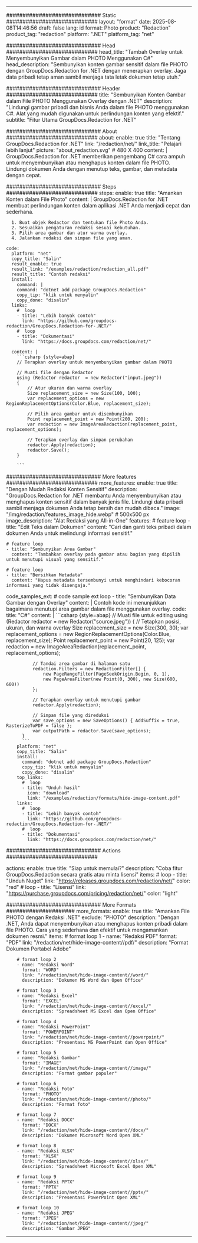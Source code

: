 
---
############################# Static ############################
layout: "format"
date:  2025-08-08T14:46:56
draft: false
lang: id
format: Photo
product: "Redaction"
product_tag: "redaction"
platform: ".NET"
platform_tag: "net"

############################# Head ############################
head_title: "Tambah Overlay untuk Menyembunyikan Gambar dalam PHOTO Menggunakan C#"
head_description: "Sembunyikan konten gambar sensitif dalam file PHOTO dengan GroupDocs.Redaction for .NET dengan menerapkan overlay. Jaga data pribadi tetap aman sambil menjaga tata letak dokumen tetap utuh."

############################# Header ############################
title: "Sembunyikan Konten Gambar dalam File PHOTO Menggunakan Overlay dengan .NET" 
description: "Lindungi gambar pribadi dan bisnis Anda dalam file PHOTO menggunakan C#. Alat yang mudah digunakan untuk perlindungan konten yang efektif."
subtitle: "Fitur Utama GroupDocs.Redaction for .NET" 

############################# About ############################
about:
    enable: true
    title: "Tentang GroupDocs.Redaction for .NET"
    link: "/redaction/net/"
    link_title: "Pelajari lebih lanjut"
    picture: "about_redaction.svg" # 480 X 400
    content: |
       GroupDocs.Redaction for .NET memberikan pengembang C# cara ampuh untuk menyembunyikan atau menghapus konten dalam file PHOTO. Lindungi dokumen Anda dengan menutup teks, gambar, dan metadata dengan cepat.

############################# Steps ############################
steps:
    enable: true
    title: "Amankan Konten dalam File Photo"
    content: |
      GroupDocs.Redaction for .NET membuat perlindungan konten dalam aplikasi .NET Anda menjadi cepat dan sederhana.
      
      1. Buat objek Redactor dan tentukan file Photo Anda.
      2. Sesuaikan pengaturan redaksi sesuai kebutuhan.
      3. Pilih area gambar dan atur warna overlay.
      4. Jalankan redaksi dan simpan file yang aman.
   
    code:
      platform: "net"
      copy_title: "Salin"
      result_enable: true
      result_link: "/examples/redaction/redaction_all.pdf"
      result_title: "Contoh redaksi"
      install:
        command: |
        command: "dotnet add package GroupDocs.Redaction"
        copy_tip: "klik untuk menyalin"
        copy_done: "disalin"
      links:
        #  loop
        - title: "Lebih banyak contoh"
          link: "https://github.com/groupdocs-redaction/GroupDocs.Redaction-for-.NET/"
        #  loop
        - title: "Dokumentasi"
          link: "https://docs.groupdocs.com/redaction/net/"
          
      content: |
        ```csharp {style=abap}
        // Terapkan overlay untuk menyembunyikan gambar dalam PHOTO

        // Muati file dengan Redactor
        using (Redactor redactor  = new Redactor("input.jpeg"))
        {
            // Atur ukuran dan warna overlay
            Size replacement_size = new Size(100, 100);
            var replacement_options = new RegionReplacementOptions(Color.Blue, replacement_size);

            // Pilih area gambar untuk disembunyikan
            Point replacement_point = new Point(200, 200);
            var redaction = new ImageAreaRedaction(replacement_point, replacement_options);
            
            // Terapkan overlay dan simpan perubahan
            redactor.Apply(redaction);
            redactor.Save();
        }
        
        ```            


############################# More features ############################
more_features:
  enable: true
  title: "Dengan Mudah Redaksi Konten Sensitif"
  description: "GroupDocs.Redaction for .NET membantu Anda menyembunyikan atau menghapus konten sensitif dalam banyak jenis file. Lindungi data pribadi sambil menjaga dokumen Anda tetap bersih dan mudah dibaca."
  image: "/img/redaction/features_image_hide.webp" # 500x500 px
  image_description: "Alat Redaksi yang All-in-One"
  features:
    # feature loop
    - title: "Edit Teks dalam Dokumen"
      content: "Cari dan ganti teks pribadi dalam dokumen Anda untuk melindungi informasi sensitif."

    # feature loop
    - title: "Sembunyikan Area Gambar"
      content: "Tambahkan overlay pada gambar atau bagian yang dipilih untuk menutupi visual yang sensitif."

    # feature loop
    - title: "Bersihkan Metadata"
      content: "Hapus metadata tersembunyi untuk menghindari kebocoran informasi yang tidak disengaja."
      
  code_samples_ext:
    # code sample ext loop
    - title: "Sembunyikan Data Gambar dengan Overlay"
      content: |
        Contoh kode ini menunjukkan bagaimana menutupi area gambar dalam file menggunakan overlay.
      code:
        title: "C#"
        content: |
          ```csharp {style=abap}
          //  Muati file untuk editing
          using (Redactor redactor  = new Redactor("source.jpeg"))
          {
              // Tetapkan posisi, ukuran, dan warna overlay
              Size replacement_size = new Size(300, 30);
              var replacement_options = new RegionReplacementOptions(Color.Blue, replacement_size);
              Point replacement_point = new Point(20, 125);
              var redaction = new ImageAreaRedaction(replacement_point, replacement_options);
 
              // Tandai area gambar di halaman satu
              redaction.Filters = new RedactionFilter[] {
                  new PageRangeFilter(PageSeekOrigin.Begin, 0, 1),
                  new PageAreaFilter(new Point(0, 300), new Size(600, 600))
              };

              // Terapkan overlay untuk menutupi gambar
              redactor.Apply(redaction);

              // Simpan file yang direduksi
              var save_options = new SaveOptions() { AddSuffix = true, RasterizeToPDF = false };
              var outputPath = redactor.Save(save_options);
          }
          ```
        platform: "net"
        copy_title: "Salin"
        install:
          command: "dotnet add package GroupDocs.Redaction"
          copy_tip: "klik untuk menyalin"
          copy_done: "disalin"
        top_links:
          #  loop
          - title: "Unduh hasil"
            icon: "download"
            link: "/examples/redaction/formats/hide-image-content.pdf"
        links:
          #  loop
          - title: "Lebih banyak contoh"
            link: "https://github.com/groupdocs-redaction/GroupDocs.Redaction-for-.NET/"
          #  loop
          - title: "Dokumentasi"
            link: "https://docs.groupdocs.com/redaction/net/"


############################# Actions ############################

actions:
  enable: true
  title: "Siap untuk memulai?"
  description: "Coba fitur GroupDocs.Redaction secara gratis atau minta lisensi"
  items:
    #  loop
    - title: "Unduh Nuget"
      link: "https://releases.groupdocs.com/redaction/net/"
      color: "red"
        #  loop
    - title: "Lisensi"
      link: "https://purchase.groupdocs.com/pricing/redaction/net/"
      color: "light"


############################# More Formats #####################
more_formats:
    enable: true
    title: "Amankan File PHOTO dengan Redaksi .NET"
    exclude: "PHOTO"
    description: "Dengan .NET, Anda dapat menyembunyikan atau menghapus konten pribadi dalam file PHOTO. Cara yang sederhana dan efektif untuk mengamankan dokumen resmi."
    items: 
        # format loop 1
        - name: "Redaksi PDF"
          format: "PDF"
          link: "/redaction/net/hide-image-content//pdf/"
          description: "Format Dokumen Portabel Adobe"

        # format loop 2
        - name: "Redaksi Word"
          format: "WORD"
          link: "/redaction/net/hide-image-content//word/"
          description: "Dokumen MS Word dan Open Office"
          
        # format loop 3
        - name: "Redaksi Excel"
          format: "EXCEL"
          link: "/redaction/net/hide-image-content//excel/"
          description: "Spreadsheet MS Excel dan Open Office"

        # format loop 4
        - name: "Redaksi PowerPoint"
          format: "POWERPOINT"
          link: "/redaction/net/hide-image-content//powerpoint/"
          description: "Presentasi MS PowerPoint dan Open Office"

        # format loop 5
        - name: "Redaksi Gambar"
          format: "IMAGE"
          link: "/redaction/net/hide-image-content//image/"
          description: "Format gambar populer"

        # format loop 6
        - name: "Redaksi Foto"
          format: "PHOTO"
          link: "/redaction/net/hide-image-content//photo/"
          description: "Format foto"

        # format loop 7
        - name: "Redaksi DOCX"
          format: "DOCX"
          link: "/redaction/net/hide-image-content//docx/"
          description: "Dokumen Microsoft Word Open XML"
          
        # format loop 8
        - name: "Redaksi XLSX"
          format: "XLSX"
          link: "/redaction/net/hide-image-content//xlsx/"
          description: "Spreadsheet Microsoft Excel Open XML"
          
        # format loop 9
        - name: "Redaksi PPTX"
          format: "PPTX"
          link: "/redaction/net/hide-image-content//pptx/"
          description: "Presentasi PowerPoint Open XML"

        # format loop 10
        - name: "Redaksi JPEG"
          format: "JPEG"
          link: "/redaction/net/hide-image-content//jpeg/"
          description: "Gambar JPEG"


---